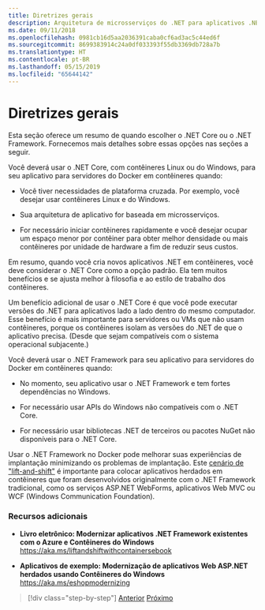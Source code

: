 ```yaml
---
title: Diretrizes gerais
description: Arquitetura de microsserviços do .NET para aplicativos .NET em contêineres | Diretrizes gerais
ms.date: 09/11/2018
ms.openlocfilehash: 0981cb16d5aa2036391caba0cf6ad3ac5c44ed6f
ms.sourcegitcommit: 8699383914c24a0df033393f55db3369db728a7b
ms.translationtype: HT
ms.contentlocale: pt-BR
ms.lasthandoff: 05/15/2019
ms.locfileid: "65644142"
---
```

# <a name="general-guidance"></a>Diretrizes gerais

Esta seção oferece um resumo de quando escolher o .NET Core ou o .NET Framework. Fornecemos mais detalhes sobre essas opções nas seções a seguir.

Você deverá usar o .NET Core, com contêineres Linux ou do Windows, para seu aplicativo para servidores do Docker em contêineres quando:

- Você tiver necessidades de plataforma cruzada. Por exemplo, você desejar usar contêineres Linux e do Windows.

- Sua arquitetura de aplicativo for baseada em microsserviços.

- For necessário iniciar contêineres rapidamente e você desejar ocupar um espaço menor por contêiner para obter melhor densidade ou mais contêineres por unidade de hardware a fim de reduzir seus custos.

Em resumo, quando você cria novos aplicativos .NET em contêineres, você deve considerar o .NET Core como a opção padrão. Ela tem muitos benefícios e se ajusta melhor à filosofia e ao estilo de trabalho dos contêineres.

Um benefício adicional de usar o .NET Core é que você pode executar versões do .NET para aplicativos lado a lado dentro do mesmo computador. Esse benefício é mais importante para servidores ou VMs que não usam contêineres, porque os contêineres isolam as versões do .NET de que o aplicativo precisa. (Desde que sejam compatíveis com o sistema operacional subjacente.)

Você deverá usar o .NET Framework para seu aplicativo para servidores do Docker em contêineres quando:

- No momento, seu aplicativo usar o .NET Framework e tem fortes dependências no Windows.

- For necessário usar APIs do Windows não compatíveis com o .NET Core.

- For necessário usar bibliotecas .NET de terceiros ou pacotes NuGet não disponíveis para o .NET Core.

Usar o .NET Framework no Docker pode melhorar suas experiências de implantação minimizando os problemas de implantação. Este [cenário de "lift-and-shift"](https://aka.ms/liftandshiftwithcontainersebook) é importante para colocar aplicativos herdados em contêineres que foram desenvolvidos originalmente com o .NET Framework tradicional, como os serviços ASP.NET WebForms, aplicativos Web MVC ou WCF (Windows Communication Foundation).

### <a name="additional-resources"></a>Recursos adicionais

- **Livro eletrônico: Modernizar aplicativos .NET Framework existentes com o Azure e Contêineres do Windows**  
    https://aka.ms/liftandshiftwithcontainersebook

- **Aplicativos de exemplo: Modernização de aplicativos Web ASP.NET herdados usando Contêineres do Windows**  
    https://aka.ms/eshopmodernizing

>[!div class="step-by-step"]
>[Anterior](index.md)
>[Próximo](net-core-container-scenarios.md)
